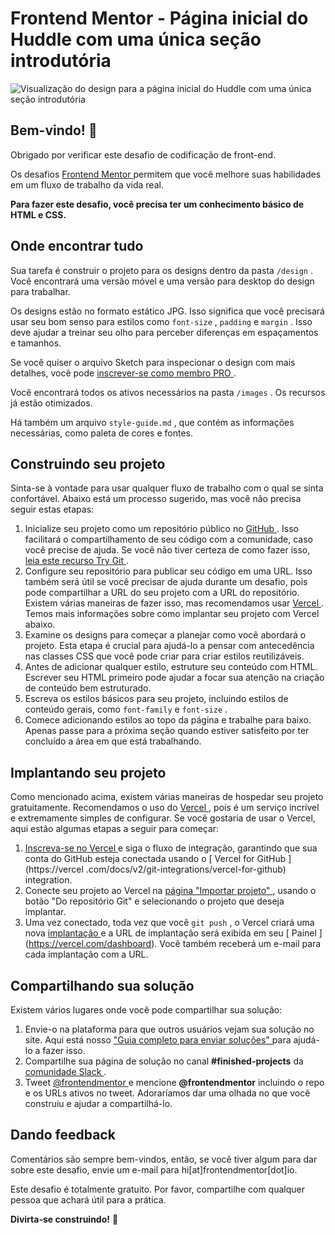 #  Frontend Mentor - Página inicial do Huddle com uma única seção introdutória

![ Visualização do design para a página inicial do Huddle com uma única seção introdutória ](./design/desktop-preview.jpg)

##  Bem-vindo! 👋

Obrigado por verificar este desafio de codificação de front-end.

Os desafios [ Frontend Mentor ](https://www.frontendmentor.io) permitem que você melhore suas habilidades em um fluxo de trabalho da vida real.

**Para fazer este desafio, você precisa ter um conhecimento básico de HTML e CSS.**

##  Onde encontrar tudo

Sua tarefa é construir o projeto para os designs dentro da pasta `/design` . Você encontrará uma versão móvel e uma versão para desktop do design para trabalhar.

Os designs estão no formato estático JPG. Isso significa que você precisará usar seu bom senso para estilos como `font-size` , `padding` e `margin` . Isso deve ajudar a treinar seu olho para perceber diferenças em espaçamentos e tamanhos.

Se você quiser o arquivo Sketch para inspecionar o design com mais detalhes, você pode [ inscrever-se como membro PRO ](https://www.frontendmentor.io/pro).

Você encontrará todos os ativos necessários na pasta `/images` . Os recursos já estão otimizados.

Há também um arquivo `style-guide.md` , que contém as informações necessárias, como paleta de cores e fontes.

##  Construindo seu projeto

Sinta-se à vontade para usar qualquer fluxo de trabalho com o qual se sinta confortável. Abaixo está um processo sugerido, mas você não precisa seguir estas etapas:

1. Inicialize seu projeto como um repositório público no [ GitHub ](https://github.com/). Isso facilitará o compartilhamento de seu código com a comunidade, caso você precise de ajuda. Se você não tiver certeza de como fazer isso, [ leia este recurso Try Git ](https://try.github.io/).
2. Configure seu repositório para publicar seu código em uma URL. Isso também será útil se você precisar de ajuda durante um desafio, pois pode compartilhar a URL do seu projeto com a URL do repositório. Existem várias maneiras de fazer isso, mas recomendamos usar [ Vercel ](https://bit.ly/fem-vercel). Temos mais informações sobre como implantar seu projeto com Vercel abaixo.
3. Examine os designs para começar a planejar como você abordará o projeto. Esta etapa é crucial para ajudá-lo a pensar com antecedência nas classes CSS que você pode criar para criar estilos reutilizáveis.
4. Antes de adicionar qualquer estilo, estruture seu conteúdo com HTML. Escrever seu HTML primeiro pode ajudar a focar sua atenção na criação de conteúdo bem estruturado.
5. Escreva os estilos básicos para seu projeto, incluindo estilos de conteúdo gerais, como `font-family` e `font-size` .
6. Comece adicionando estilos ao topo da página e trabalhe para baixo. Apenas passe para a próxima seção quando estiver satisfeito por ter concluído a área em que está trabalhando.

##  Implantando seu projeto

Como mencionado acima, existem várias maneiras de hospedar seu projeto gratuitamente. Recomendamos o uso do [ Vercel ](https://bit.ly/fem-vercel), pois é um serviço incrível e extremamente simples de configurar. Se você gostaria de usar o Vercel, aqui estão algumas etapas a seguir para começar:

1. [ Inscreva-se no Vercel ](https://bit.ly/fem-vercel-signup) e siga o fluxo de integração, garantindo que sua conta do GitHub esteja conectada usando o [ Vercel for GitHub ](https://vercel .com/docs/v2/git-integrations/vercel-for-github) integration.
2. Conecte seu projeto ao Vercel na [ página "Importar projeto" ](https://vercel.com/import), usando o botão "Do repositório Git" e selecionando o projeto que deseja implantar.
3. Uma vez conectado, toda vez que você `git push` , o Vercel criará uma nova [ implantação ](https://vercel.com/docs/v2/platform/deployments) e a URL de implantação será exibida em seu [ Painel ] (https://vercel.com/dashboard). Você também receberá um e-mail para cada implantação com a URL.

##  Compartilhando sua solução

Existem vários lugares onde você pode compartilhar sua solução:

1. Envie-o na plataforma para que outros usuários vejam sua solução no site. Aqui está nosso [ "Guia completo para enviar soluções" ](https://medium.com/frontend-mentor/a-complete-guide-to-submitted-solutions-on-frontend-mentor-ac6384162248) para ajudá-lo a fazer isso.
2. Compartilhe sua página de solução no canal **#finished-projects** da [ comunidade Slack ](https://www.frontendmentor.io/slack).
3. Tweet [ @frontendmentor ](https://twitter.com/frontendmentor) e mencione **@frontendmentor** incluindo o repo e os URLs ativos no tweet. Adoraríamos dar uma olhada no que você construiu e ajudar a compartilhá-lo.

##  Dando feedback

Comentários são sempre bem-vindos, então, se você tiver algum para dar sobre este desafio, envie um e-mail para hi[at]frontendmentor[dot]io.

Este desafio é totalmente gratuito. Por favor, compartilhe com qualquer pessoa que achará útil para a prática.

**Divirta-se construindo!** 🚀
